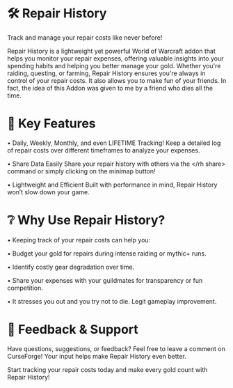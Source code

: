 # 🛠️ Repair History
Track and manage your repair costs like never before!

Repair History is a lightweight yet powerful World of Warcraft addon that helps you monitor your repair expenses, offering valuable insights into your spending habits and helping you better manage your gold.
Whether you're raiding, questing, or farming, Repair History ensures you're always in control of your repair costs. It also allows you to make fun of your friends. In fact, the idea of ​​this Addon was given to me by a friend who dies all the time.

# 🔑 Key Features
• Daily, Weekly, Monthly, and even LIFETIME Tracking! Keep a detailed log of repair costs over different timeframes to analyze your expenses.

• Share Data Easily Share your repair history with others via the </rh share> command or simply clicking on the minimap button!

• Lightweight and Efficient Built with performance in mind, Repair History won’t slow down your game.

# ❔ Why Use Repair History?
• Keeping track of your repair costs can help you:

• Budget your gold for repairs during intense raiding or mythic+ runs.

• Identify costly gear degradation over time.

• Share your expenses with your guildmates for transparency or fun competition.

• It stresses you out and you try not to die. Legit gameplay improvement.



# 👷 Feedback & Support
Have questions, suggestions, or feedback? Feel free to leave a comment on CurseForge! Your input helps make Repair History even better.

Start tracking your repair costs today and make every gold count with Repair History!
